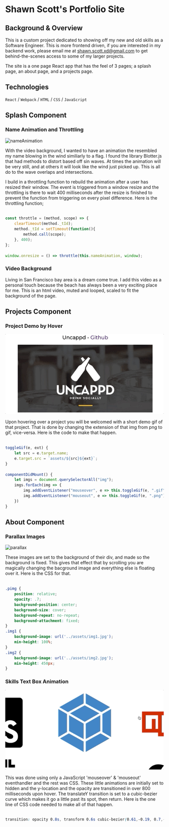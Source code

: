 # Shawn Scott's Portfolio Site

## Background & Overview

This is a custom project dedicated to showing off my new and old skills as a Software Engineer. This is more frontend driven, if you are interested in my backend work, please email me at shawn.scott.xd@gmail.com to get behind-the-scenes access to some of my larger projects.

The site is a one page React app that has the feel of 3 pages; a splash page, an about page, and a projects page. 

## Technologies 

`React` / `Webpack` / `HTML` / `CSS` / `JavaScript`

## Splash Component

### Name Animation and Throttling

![nameAnimation](assets/nameAnimation.gif "Name Animation")

With the video background, I wanted to have an animation the resembled my name blowing in the wind similiarly to a flag. I found the library Blotter.js that had methods to distort based off sin waves. At times the animation will be very still, and at others it will look like the wind just picked up. This is all do to the wave overlaps and intersections.

I build in a throttling function to rebuild the animation after a user has resized their window. The event is triggered from a window resize and the throttling is there to wait 400 milliseconds after the resize is finished to prevent the function from triggering on every pixel difference. Here is the throttling function;

```javascript

const throttle = (method, scope) => {
    clearTimeout(method._tId);
    method._tId = setTimeout(function(){
        method.call(scope);
    }, 400);
};
        
window.onresize = () => throttle(this.nameAnimation, window);

```

### Video Background

Living in San Francisco bay area is a dream come true. I add this video as a personal touch because the beach has always been a very exciting place for me. This is an html video, muted and looped, scaled to fit the background of the page. 

## Projects Component

### Project Demo by Hover

![hoverAnimation](assets/hoverAnimation.gif "Hover Animation")

Upon hovering over a project you will be welcomed with a short demo gif of that project. That is done by changing the extension of that img from png to gif, vice-versa. Here is the code to make that happen.

```javascript

toggleGif(e, ext) {
    let src = e.target.name;
    e.target.src = `assets/${src}${ext}`;
}

componentDidMount() {
    let imgs = document.querySelectorAll("img");
    imgs.forEach(img => {
        img.addEventListener("mouseover", e => this.toggleGif(e, ".gif"));
        img.addEventListener("mouseout", e => this.toggleGif(e, ".png"))
    })
}

```

## About Component

### Parallax Images

![parallax](assets/parallax.gif "Parallax")

These images are set to the background of their div, and made so the background is fixed. This gives that effect that by scrolling you are magically changing the bacground image and everything else is floating over it. Here is the CSS for that.

```css

.pimg {
    position: relative;
    opacity: .7;
    background-position: center;
    background-size: cover;
    background-repeat: no-repeat;
    background-attachment: fixed;
}
.img1 {
    background-image: url('../assets/img1.jpg');
    min-height: 100%;
}
.img2 {
    background-image: url('../assets/img2.jpg');
    min-height: 450px;
}

```

### Skills Text Box Animation

![skillAnimation](assets/skillAnimation.gif "Skill Animation")

This was done using only a JavaScript 'mouseover' & 'mouseout' eventhandler and the rest was CSS. These little animations are initially set to hidden and the y-location and the opacity are transitioned in over 800 milliseconds upon hover. The translateY transition is set to a cubic-bezier curve which makes it go a little past its spot, then return. Here is the one line of CSS code needed to make all of that happen.

```css

transition: opacity 0.8s, transform 0.6s cubic-bezier(0.61,-0.19, 0.7,-0.11);

```
